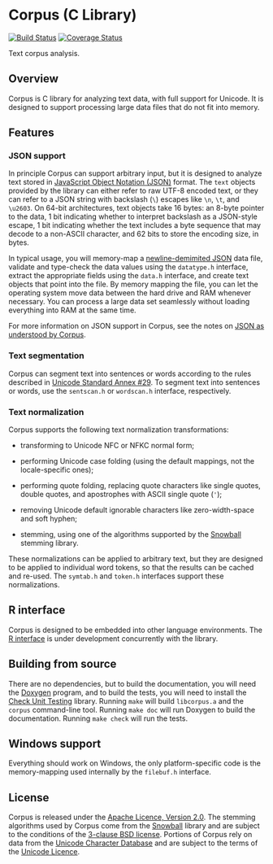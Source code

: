 Corpus (C Library)
==================

[![Build Status](https://api.travis-ci.org/patperry/corpus.svg?branch=master)](https://travis-ci.org/patperry/corpus)
[![Coverage Status](https://codecov.io/github/patperry/corpus/coverage.svg?branch=master)](https://codecov.io/github/patperry/corpus?branch=master)


Text corpus analysis.


Overview
--------

Corpus is C library for analyzing text data, with full support for Unicode. It
is designed to support processing large data files that do not fit into
memory.


Features
--------

### JSON support

In principle Corpus can support arbitrary input, but it is designed to
analyze text stored in [JavaScript Object Notation (JSON)][json] format. The
`text` objects provided by the library can either refer to raw UTF-8 encoded
text, or they can refer to a JSON string with backslash (`\`) escapes like
`\n`, `\t`, and `\u2603`. On 64-bit architectures, text objects take 16 bytes:
an 8-byte pointer to the data, 1 bit indicating whether to interpret backslash
as a JSON-style escape, 1 bit indicating whether the text includes a byte
sequence that may decode to a non-ASCII character, and 62 bits to store the
encoding size, in bytes.

In typical usage, you will memory-map a [newline-demimited JSON][ndjson]
data file, validate and type-check the data values using the `datatype.h`
interface, extract the appropriate fields using the `data.h` interface, and
create text objects that point into the file. By memory mapping the file,
you can let the operating system move data between the hard drive and RAM
whenever necessary.  You can process a large data set seamlessly without
loading everything into RAM at the same time.

For more information on JSON support in Corpus, see the notes on
[JSON as understood by Corpus][corpus-json].


### Text segmentation

Corpus can segment text into sentences or words according to the rules
described in [Unicode Standard Annex #29][segmentation]. To segment text
into sentences or words, use the `sentscan.h` or `wordscan.h` interface,
respectively.


### Text normalization

Corpus supports the following text normalization transformations:

 + transforming to Unicode NFC or NFKC normal form;

 + performing Unicode case folding (using the default mappings, not
   the locale-specific ones);

 + performing quote folding, replacing quote characters like single
   quotes, double quotes, and apostrophes with ASCII single quote (`'`);

 + removing Unicode default ignorable characters like zero-width-space
   and soft hyphen;

 + stemming, using one of the algorithms supported by the [Snowball][snowball]
   stemming library.

These normalizations can be applied to arbitrary text, but they are designed
to be applied to individual word tokens, so that the results can be cached
and re-used. The `symtab.h` and `token.h` interfaces support these
normalizations.


R interface
-----------

Corpus is designed to be embedded into other language environments. The
[R interface][rcorpus] is under development concurrently with the library.



Building from source
--------------------

There are no dependencies, but to build the documentation, you will need the
[Doxygen][doxygen] program, and to build the tests, you will need
to install the [Check Unit Testing][check] library. Running `make` will
build `libcorpus.a` and the `corpus` command-line tool. Running `make doc`
will run Doxygen to build the documentation. Running `make check` will
run the tests.


Windows support
---------------

Everything should work on Windows, the only platform-specific code is the
memory-mapping used internally by the `filebuf.h` interface.


License
-------

Corpus is released under the [Apache Licence, Version 2.0][apache]. The
stemming algorithms used by Corpus come from the [Snowball][snowball]
library and are subject to the conditions of the
[3-clause BSD license][snowball-lic]. Portions of Corpus rely on data
from the [Unicode Character Database][ucd] and are
subject to the terms of the [Unicode Licence][unicode].


[apache]: https://www.apache.org/licenses/LICENSE-2.0.html
[check]: https://libcheck.github.io/check/
[corpus-json]: https://github.com/patperry/corpus/blob/master/doc/json.md
[doxygen]: http://www.stack.nl/~dimitri/doxygen/
[json]: http://www.json.org/
[ndjson]: http://ndjson.org/
[rcorpus]: https://github.com/patperry/r-corpus
[segmentation]: http://unicode.org/reports/tr29/
[snowball]: http://snowballstem.org/
[snowball-lic]: http://snowballstem.org/license.html
[ucd]: http://unicode.org/ucd/
[unicode]: http://www.unicode.org/copyright.html#License
